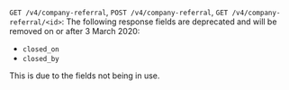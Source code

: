 `GET /v4/company-referral`, `POST /v4/company-referral`, `GET /v4/company-referral/<id>`: The following response fields are deprecated and will be removed on or after 3 March 2020:

- `closed_on`
- `closed_by`

This is due to the fields not being in use.
